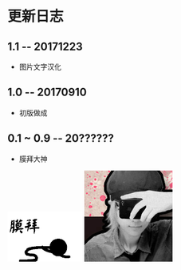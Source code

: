 # 更新日志

## 1.1 -- 20171223

* 图片文字汉化

## 1.0 -- 20170910

* 初版做成


## 0.1 ~ 0.9 -- 20??????

* 膜拜大神

![膜拜](images/muobai.gif)
![zlq4863947](images/zlq4863947.jpg)
